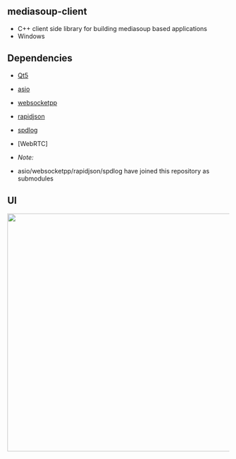 ## mediasoup-client
* C++ client side library for building mediasoup based applications
* Windows

## Dependencies

* [Qt5](http://download.qt.io/archive/qt/) 
* [asio](https://github.com/chriskohlhoff/asio) 
* [websocketpp](https://github.com/zaphoyd/websocketpp) 
* [rapidjson](https://github.com/Tencent/rapidjson.git) 
* [spdlog](https://github.com/gabime/spdlog)
* [WebRTC]

* *Note:* 
* asio/websocketpp/rapidjson/spdlog have joined this repository as submodules

## UI

<img src="https://github.com/ouxianghui/mediasoup-client/blob/main/UI.png" width="960" height="540" /><br>
